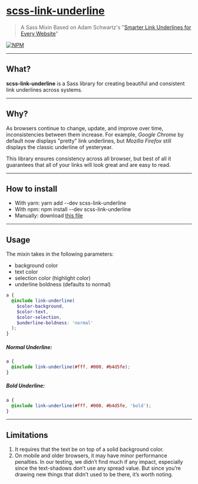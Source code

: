 # [scss-link-underline](https://nodei.co/npm/scss-link-underline/)

> A Sass Mixin Based on Adam Schwartz's "[Smarter Link Underlines for Every Website](https://eager.io/blog/smarter-link-underlines/)"

[![NPM](https://nodei.co/npm/scss-link-underline.png)](https://nodei.co/npm/scss-link-underline/)

---

## What?

**scss-link-underline** is a Sass library for creating beautiful and consistent link underlines across systems.

---

## Why?

As browsers continue to change, update, and improve over time, inconsistencies between them increase. For example, _Google Chrome_ by default now displays "pretty" link underlines, but _Mozilla Firefox_ still displays the classic underline of yesteryear.

This library ensures consistency across all browser, but best of all it guarantees that all of your links will look great and are easy to read.

---

## How to install

- With yarn: yarn add --dev scss-link-underline
- With npm: npm install --dev scss-link-underline
- Manually: download [this file](https://raw.githubusercontent.com/ekfuhrmann/scss-link-underline/master/dist/_link-underline.scss)

---

## Usage

The mixin takes in the following parameters:

- background color
- text color
- selection color (highlight color)
- underline boldness (defaults to normal)

```scss
a {
  @include link-underline(
    $color-background,
    $color-text,
    $color-selection,
    $underline-boldness: 'normal'
  );
}
```

##### Normal Underline:

```scss
a {
  @include link-underline(#fff, #000, #b4d5fe);
}
```

##### Bold Underline:

```scss
a {
  @include link-underline(#fff, #000, #b4d5fe, 'bold');
}
```

---

## Limitations

1.  It requires that the text be on top of a solid background color.
2.  On mobile and older browsers, it may have minor performance penalties. In our testing, we didn’t find much if any impact, especially since the text-shadows don’t use any spread value. But since you’re drawing new things that didn’t used to be there, it’s worth noting.
